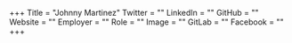 +++
Title = "Johnny Martinez"
Twitter = ""
LinkedIn = ""
GitHub = ""
Website = ""
Employer = ""
Role = ""
Image = ""
GitLab = ""
Facebook = ""
+++
